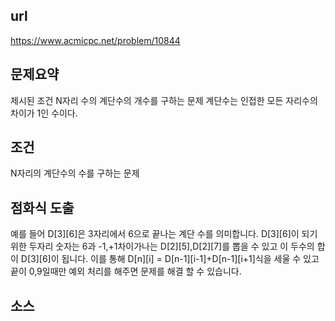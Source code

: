 ## url
https://www.acmicpc.net/problem/10844

## 문제요약
제시된 조건 N자리 수의 계단수의 개수를 
구하는 문제 
계단수는 인접한 모든 자리수의 차이가 1인 수이다.

## 조건
N자리의 계단수의 수를 구하는 문제

## 점화식 도출
예를 들어 D[3][6]은 3자리에서 6으로 끝나는 계단 수를 의미합니다. 
D[3][6]이 되기위한 두자리 숫자는 6과 -1,+1차이가나는 D[2][5],D[2][7]를 뽑을 수 있고 이 두수의 합이 D[3][6]이 됩니다.
이를 통해 D[n][i] = D[n-1][i-1]+D[n-1][i+1]식을 세울 수 있고
끝이 0,9일때만 예외 처리를 해주면 문제를 해결 할 수 있습니다. 

## 소스

        



